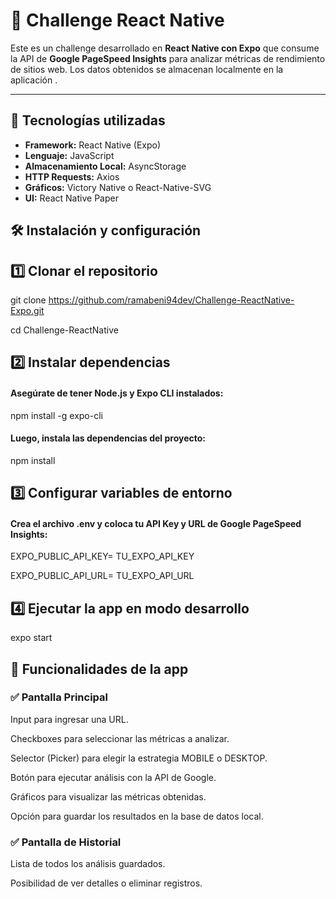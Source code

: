 # 📱 Challenge React Native

Este es un challenge desarrollado en **React Native con Expo** que consume la API de **Google PageSpeed Insights** para analizar métricas de rendimiento de sitios web. Los datos obtenidos se almacenan localmente en la aplicación .

---

## 🚀 Tecnologías utilizadas

- **Framework:** React Native (Expo)
- **Lenguaje:** JavaScript
- **Almacenamiento Local:** AsyncStorage
- **HTTP Requests:** Axios
- **Gráficos:** Victory Native o React-Native-SVG
- **UI:** React Native Paper

## 🛠 Instalación y configuración

## 1️⃣ Clonar el repositorio

git clone https://github.com/ramabeni94dev/Challenge-ReactNative-Expo.git

cd Challenge-ReactNative

## 2️⃣ Instalar dependencias

#### **Asegúrate de tener Node.js y Expo CLI instalados:**

npm install -g expo-cli

#### **Luego, instala las dependencias del proyecto:**

npm install

## 3️⃣ Configurar variables de entorno

#### Crea el archivo **.env** y coloca tu API Key y URL de Google PageSpeed Insights:

EXPO_PUBLIC_API_KEY= TU_EXPO_API_KEY

EXPO_PUBLIC_API_URL= TU_EXPO_API_URL

## 4️⃣ Ejecutar la app en modo desarrollo

expo start

## 📌 Funcionalidades de la app

### ✅ Pantalla Principal

Input para ingresar una URL.

Checkboxes para seleccionar las métricas a analizar.

Selector (Picker) para elegir la estrategia MOBILE o DESKTOP.

Botón para ejecutar análisis con la API de Google.

Gráficos para visualizar las métricas obtenidas.

Opción para guardar los resultados en la base de datos local.

### ✅ Pantalla de Historial

Lista de todos los análisis guardados.

Posibilidad de ver detalles o eliminar registros.
